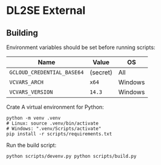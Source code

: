 # DL2SE External

## Building

Environment variables should be set before running scripts:

| Name                       | Value    | OS      |
| -------------------------- | -------- | ------- |
| `GCLOUD_CREDENTIAL_BASE64` | (secret) | All     |
| `VCVARS_ARCH`              | `x64`    | Windows |
| `VCVARS_VERSION`           | `14.3`   | Windows |

Crate A virtual environment for Python:

```
python -m venv .venv
# Linux: source .venv/bin/activate
# Windows: ".venv/Scripts/activate"
pip install -r scripts/requirements.txt
```

Run the build script:

```
python scripts/devenv.py python scripts/build.py
```
